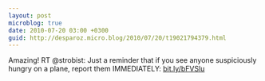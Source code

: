 ```yaml
---
layout: post
microblog: true
date: 2010-07-20 03:00 +0300
guid: http://desparoz.micro.blog/2010/07/20/t19021794379.html
---
```

Amazing! RT @strobist: Just a reminder that if you see anyone suspiciously hungry on a plane, report them IMMEDIATELY: [bit.ly/bFVSlu](http://bit.ly/bFVSlu)
